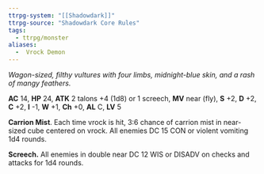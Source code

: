 ```yaml
---
ttrpg-system: "[[Shadowdark]]"
ttrpg-source: "Shadowdark Core Rules"
tags:
  - ttrpg/monster
aliases:
  -  Vrock Demon
---
```


_Wagon-sized, filthy vultures with four limbs, midnight-blue skin, and a rash of mangy feathers._

**AC** 14, **HP** 24, **ATK** 2 talons +4 (1d8) or 1 screech, **MV** near (fly), **S** +2, **D** +2, **C** +2, **I** -1, **W** +1, **Ch** +0, **AL** C, **LV** 5

**Carrion Mist**. Each time vrock is hit, 3:6 chance of carrion mist in near-sized cube centered on vrock. All enemies DC 15 CON or violent vomiting 1d4 rounds. 

**Screech.** All enemies in double near DC 12 WIS or DISADV on checks and attacks for 1d4 rounds.

